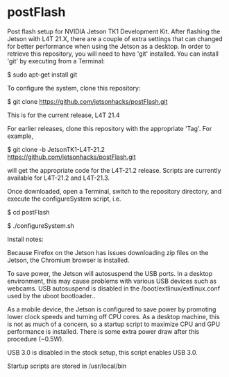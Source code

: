 # postFlash
Post flash setup for NVIDIA Jetson TK1 Development Kit. After flashing the Jetson with L4T 21.X, there are a couple of extra settings that can changed for better performance when using the Jetson as a desktop. In order to retrieve this repository, you will need to have 'git' installed. You can install 'git' by executing from a Terminal:

$ sudo apt-get install git

To configure the system, clone this repository:

$ git clone https://github.com/jetsonhacks/postFlash.git

This is for the current release, L4T 21.4

For earlier releases, clone this repository with the appropriate 'Tag'. For example,

$ git clone -b JetsonTK1-L4T-21.2 https://github.com/jetsonhacks/postFlash.git

will get the appropriate code for the L4T-21.2 release. Scripts are currently available for L4T-21.2 and L4T-21.3.

Once downloaded, open a Terminal, switch to the repository directory, and execute the configureSystem script, i.e.

$ cd postFlash

$ ./configureSystem.sh

Install notes:

Because Firefox on the Jetson has issues downloading zip files on the Jetson, the Chromium browser is installed. 

To save power, the Jetson will autosuspend the USB ports. In a desktop environment, this may cause problems with various USB devices such as webcams. USB autosuspend is disabled in the /boot/extlinux/extlinux.conf used by the uboot bootloader..

As a mobile device, the Jetson is configured to save power by promoting lower clock speeds and turning off CPU cores. As a desktop machine, this is not as much of a concern, so a startup script to maximize CPU and GPU performance is installed. There is some extra power draw after this procedure (~0.5W).

USB 3.0 is disabled in the stock setup, this script enables USB 3.0.

Startup scripts are stored in /usr/local/bin
